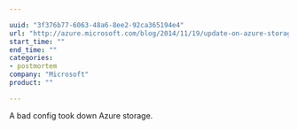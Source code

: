 ```yaml
---

uuid: "3f376b77-6063-48a6-8ee2-92ca365194e4"
url: "http://azure.microsoft.com/blog/2014/11/19/update-on-azure-storage-service-interruption/"
start_time: ""
end_time: ""
categories:
- postmortem
company: "Microsoft"
product: ""

---
```


A bad config took down Azure storage.
